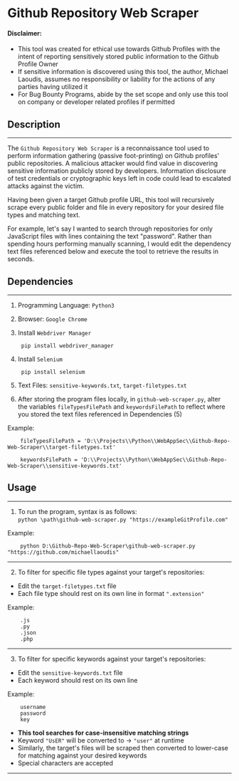 # Github Repository Web Scraper

#### **Disclaimer**:
- This tool was created for ethical use towards Github Profiles with the intent of reporting sensitively stored public information to the Github Profile Owner
- If sensitive information is discovered using this tool, the author, Michael Laoudis, assumes no responsibility or liability for the actions of any parties having utilized it
- For Bug Bounty Programs, abide by the set scope and only use this tool on company or developer related profiles if permitted

## Description
<hr>

The `Github Repository Web Scraper` is a reconnaissance tool used to perform information gathering (passive foot-printing) on Github profiles' public repositories. A malicious attacker would find value in discovering sensitive information publicly stored by developers. Information disclosure of test credentials or cryptographic keys left in code could lead to escalated attacks against the victim.

Having been given a target Github profile URL, this tool will recursively scrape every public folder and file in every repository for your desired file types and matching text. 

For example, let's say I wanted to search through repositories for only JavaScript files with lines containing the text "password". Rather than spending hours performing manually scanning, I would edit the dependency text files referenced below and execute the tool to retrieve the results in seconds.

## Dependencies
<hr>

1. Programming Language: `Python3`
2. Browser: `Google Chrome`

3. Install `Webdriver Manager`

        pip install webdriver_manager

4. Install `Selenium` 

        pip install selenium

5. Text Files: `sensitive-keywords.txt`, `target-filetypes.txt`
6. After storing the program files locally, in `github-web-scraper.py`, alter the variables `fileTypesFilePath` and `keywordsFilePath` to reflect where you stored the text files referenced in Dependencies (5)


Example:


        fileTypesFilePath = 'D:\\Projects\\Python\\WebAppSec\\Github-Repo-Web-Scraper\\target-filetypes.txt'

        keywordsFilePath = 'D:\\Projects\\Python\\WebAppSec\\Github-Repo-Web-Scraper\\sensitive-keywords.txt'

## Usage
<hr>

1. To run the program, syntax is as follows:  
`python \path\github-web-scraper.py "https://exampleGitProfile.com"`


Example:

        python D:\Github-Repo-Web-Scraper\github-web-scraper.py "https://github.com/michaellaoudis"

<hr>

2. To filter for specific file types against your target's repositories:
- Edit the `target-filetypes.txt` file
- Each file type should rest on its own line in format `".extension"`

Example:

        .js
        .py
        .json
        .php

<hr>

3. To filter for specific keywords against your target's repositories:
- Edit the `sensitive-keywords.txt` file
- Each keyword should rest on its own line

Example:

        username
        password
        key
- **This tool searches for case-insensitive matching strings**
- Keyword `"UsER"` will be converted to -> `"user"` at runtime
- Similarly, the target's files will be scraped then converted to lower-case for matching against your desired keywords
- Special characters are accepted

<hr>
